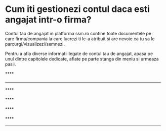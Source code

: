 # Cum iti gestionezi contul daca esti angajat intr-o firma?

Contul tau de angajat in platforma ssm.ro contine toate documentele pe care firma/compania la care lucrezi ti le-a atribuit si are nevoie ca tu sa le parcurgi/vizualizezi/semnezi. 

Pentru a afla diverse informatii legate de contul tau de angajat, apasa pe unul dintre capitolele dedicate, aflate pe parte stanga din meniu si urmeaza pasii.





\*\*\*\*



#### 

                                                                                                       

  



 ****

\*\*\*\*







\*\*\*\*

\*\*\*\*

\*\*\*\*









 ****

    



